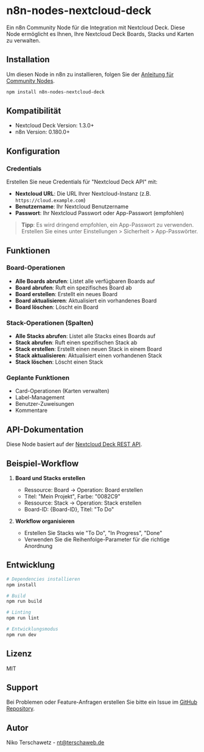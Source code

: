 # n8n-nodes-nextcloud-deck

Ein n8n Community Node für die Integration mit Nextcloud Deck. Diese Node ermöglicht es Ihnen, Ihre Nextcloud Deck Boards, Stacks und Karten zu verwalten.

## Installation

Um diesen Node in n8n zu installieren, folgen Sie der [Anleitung für Community Nodes](https://docs.n8n.io/integrations/community-nodes/installation/).

```bash
npm install n8n-nodes-nextcloud-deck
```

## Kompatibilität

- Nextcloud Deck Version: 1.3.0+
- n8n Version: 0.180.0+

## Konfiguration

### Credentials

Erstellen Sie neue Credentials für "Nextcloud Deck API" mit:

- **Nextcloud URL**: Die URL Ihrer Nextcloud-Instanz (z.B. `https://cloud.example.com`)
- **Benutzername**: Ihr Nextcloud Benutzername
- **Passwort**: Ihr Nextcloud Passwort oder App-Passwort (empfohlen)

> **Tipp**: Es wird dringend empfohlen, ein App-Passwort zu verwenden. Erstellen Sie eines unter Einstellungen > Sicherheit > App-Passwörter.

## Funktionen

### Board-Operationen

- **Alle Boards abrufen**: Listet alle verfügbaren Boards auf
- **Board abrufen**: Ruft ein spezifisches Board ab
- **Board erstellen**: Erstellt ein neues Board
- **Board aktualisieren**: Aktualisiert ein vorhandenes Board
- **Board löschen**: Löscht ein Board

### Stack-Operationen (Spalten)

- **Alle Stacks abrufen**: Listet alle Stacks eines Boards auf
- **Stack abrufen**: Ruft einen spezifischen Stack ab
- **Stack erstellen**: Erstellt einen neuen Stack in einem Board
- **Stack aktualisieren**: Aktualisiert einen vorhandenen Stack
- **Stack löschen**: Löscht einen Stack

### Geplante Funktionen

- Card-Operationen (Karten verwalten)
- Label-Management
- Benutzer-Zuweisungen
- Kommentare

## API-Dokumentation

Diese Node basiert auf der [Nextcloud Deck REST API](https://deck.readthedocs.io/en/latest/API/).

## Beispiel-Workflow

1. **Board und Stacks erstellen**
   - Ressource: Board → Operation: Board erstellen
   - Titel: "Mein Projekt", Farbe: "0082C9"
   - Ressource: Stack → Operation: Stack erstellen
   - Board-ID: {Board-ID}, Titel: "To Do"

2. **Workflow organisieren**
   - Erstellen Sie Stacks wie "To Do", "In Progress", "Done"
   - Verwenden Sie die Reihenfolge-Parameter für die richtige Anordnung

## Entwicklung

```bash
# Dependencies installieren
npm install

# Build
npm run build

# Linting
npm run lint

# Entwicklungsmodus
npm run dev
```

## Lizenz

MIT

## Support

Bei Problemen oder Feature-Anfragen erstellen Sie bitte ein Issue im [GitHub Repository](https://github.com/terschawebIT/n8n-nodes-nextcloud-deck).

## Autor

Niko Terschawetz - [nt@terschaweb.de](mailto:nt@terschaweb.de) 